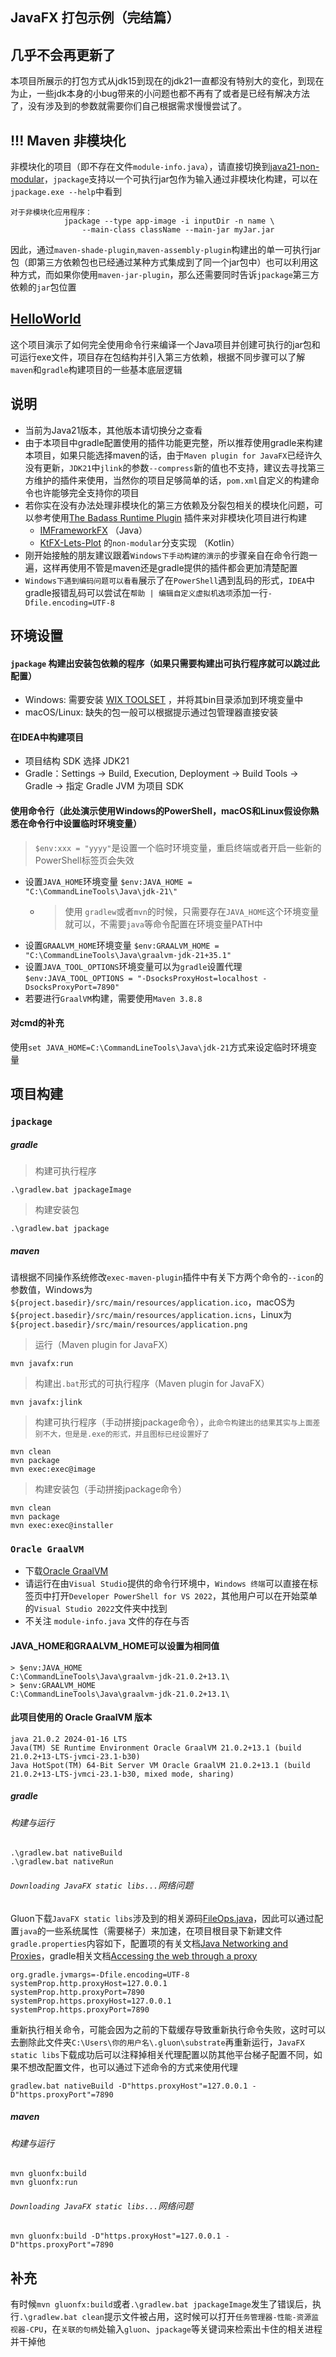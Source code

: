 JavaFX 打包示例（完结篇）
------------------------------------------------------------

## 几乎不会再更新了
本项目所展示的打包方式从jdk15到现在的jdk21一直都没有特别大的变化，到现在为止，一些jdk本身的小bug带来的小问题也都不再有了或者是已经有解决方法了，没有涉及到的参数就需要你们自己根据需求慢慢尝试了。

## !!! Maven 非模块化
非模块化的项目（即不存在文件`module-info.java`），请直接切换到[java21-non-modular](https://github.com/JavaFX-Starter/JavaFX-Package-Sample/tree/java21-non-modular)，`jpackage`支持以一个可执行jar包作为输入通过非模块化构建，可以在`jpackage.exe --help`中看到
```shell
对于非模块化应用程序：
            jpackage --type app-image -i inputDir -n name \
                --main-class className --main-jar myJar.jar
```
因此，通过`maven-shade-plugin`,`maven-assembly-plugin`构建出的单一可执行jar包（即第三方依赖包也已经通过某种方式集成到了同一个jar包中）也可以利用这种方式，而如果你使用`maven-jar-plugin`，那么还需要同时告诉`jpackage`第三方依赖的`jar`包位置

## [HelloWorld](https://github.com/icuxika/HelloWorld)
这个项目演示了如何完全使用命令行来编译一个Java项目并创建可执行的jar包和可运行exe文件，项目存在包结构并引入第三方依赖，根据不同步骤可以了解`maven`和`gradle`构建项目的一些基本底层逻辑

## 说明
- 当前为Java21版本，其他版本请切换分之查看
- 由于本项目中gradle配置使用的插件功能更完整，所以推荐使用gradle来构建本项目，如果只能选择maven的话，由于`Maven plugin for JavaFX`已经许久没有更新，`JDK21`中`jlink`的参数`--compress`新的值也不支持，建议去寻找第三方维护的插件来使用，当然你的项目足够简单的话，`pom.xml`自定义的构建命令也许能够完全支持你的项目
- 若你实在没有办法处理非模块化的第三方依赖及分裂包相关的模块化问题，可以参考使用[The Badass Runtime Plugin](https://badass-runtime-plugin.beryx.org/releases/latest/) 插件来对非模块化项目进行构建
  - [IMFrameworkFX](https://github.com/icuxika/IMFrameworkFX) （Java）
  - [KtFX-Lets-Plot](https://github.com/icuxika/KtFX-Lets-Plot/tree/non-modular) 的`non-modular`分支实现 （Kotlin）
- 刚开始接触的朋友建议跟着`Windows下手动构建的演示`的步骤亲自在命令行跑一遍，这样再使用不管是maven还是gradle提供的插件都会更加清楚配置
- `Windows下遇到编码问题可以看看`展示了在`PowerShell`遇到乱码的形式，`IDEA`中gradle报错乱码可以尝试在`帮助 | 编辑自定义虚拟机选项`添加一行`-Dfile.encoding=UTF-8`

## 环境设置
#### `jpackage` 构建出安装包依赖的程序（如果只需要构建出可执行程序就可以跳过此配置）
- Windows: 需要安装 [WIX TOOLSET](https://wixtoolset.org/) ，并将其bin目录添加到环境变量中
- macOS/Linux: 缺失的包一般可以根据提示通过包管理器直接安装
#### 在IDEA中构建项目
- 项目结构 SDK 选择 JDK21
- Gradle：Settings -> Build, Execution, Deployment -> Build Tools -> Gradle -> 指定 Gradle JVM 为项目 SDK
#### 使用命令行（此处演示使用Windows的PowerShell，macOS和Linux假设你熟悉在命令行中设置临时环境变量）
> `$env:xxx = "yyyy"`是设置一个临时环境变量，重启终端或者开启一些新的PowerShell标签页会失效
- 设置`JAVA_HOME`环境变量 `$env:JAVA_HOME = "C:\CommandLineTools\Java\jdk-21\"`
  - > 使用 `gradlew`或者`mvn`的时候，只需要存在`JAVA_HOME`这个环境变量就可以，不需要`java`等命令配置在环境变量PATH中
- 设置`GRAALVM_HOME`环境变量 `$env:GRAALVM_HOME = "C:\CommandLineTools\Java\graalvm-jdk-21+35.1"`
- 设置`JAVA_TOOL_OPTIONS`环境变量可以为`gradle`设置代理`$env:JAVA_TOOL_OPTIONS = "-DsocksProxyHost=localhost -DsocksProxyPort=7890"`
- 若要进行`GraalVM`构建，需要使用`Maven 3.8.8`
#### 对cmd的补充
使用`set JAVA_HOME=C:\CommandLineTools\Java\jdk-21`方式来设定临时环境变量

## 项目构建
### `jpackage`
##### gradle
> 构建可执行程序
```shell
.\gradlew.bat jpackageImage
```
> 构建安装包
```shell
.\gradlew.bat jpackage
```
##### maven
请根据不同操作系统修改`exec-maven-plugin`插件中有关下方两个命令的`--icon`的参数值，Windows为`${project.basedir}/src/main/resources/application.ico`，macOS为`${project.basedir}/src/main/resources/application.icns`，Linux为`${project.basedir}/src/main/resources/application.png`
> 运行（Maven plugin for JavaFX）
```shell
mvn javafx:run
```
> 构建出`.bat`形式的可执行程序（Maven plugin for JavaFX）
```shell
mvn javafx:jlink
```
> 构建可执行程序（手动拼接jpackage命令），`此命令构建出的结果其实与上面差别不大，但是是.exe的形式，并且图标已经设置好了`
```shell
mvn clean
mvn package
mvn exec:exec@image
```
> 构建安装包（手动拼接jpackage命令）
```shell
mvn clean
mvn package
mvn exec:exec@installer
```

### `Oracle GraalVM`
- 下载[Oracle GraalVM](https://www.graalvm.org/downloads/)
- 请运行在由`Visual Studio`提供的命令行环境中，`Windows 终端`可以直接在标签页中打开`Developer PowerShell for VS 2022`，其他用户可以在开始菜单的`Visual Studio 2022`文件夹中找到
- 不关注 `module-info.java` 文件的存在与否

#### JAVA_HOME和GRAALVM_HOME可以设置为相同值
```shell
> $env:JAVA_HOME
C:\CommandLineTools\Java\graalvm-jdk-21.0.2+13.1\
> $env:GRAALVM_HOME
C:\CommandLineTools\Java\graalvm-jdk-21.0.2+13.1\
```
#### 此项目使用的 Oracle GraalVM 版本
```shell
java 21.0.2 2024-01-16 LTS
Java(TM) SE Runtime Environment Oracle GraalVM 21.0.2+13.1 (build 21.0.2+13-LTS-jvmci-23.1-b30)
Java HotSpot(TM) 64-Bit Server VM Oracle GraalVM 21.0.2+13.1 (build 21.0.2+13-LTS-jvmci-23.1-b30, mixed mode, sharing)
```
##### gradle
###### 构建与运行
```shell
.\gradlew.bat nativeBuild
.\gradlew.bat nativeRun
```
###### `Downloading JavaFX static libs...`网络问题
Gluon下载`JavaFX static libs`涉及到的相关源码[FileOps.java](https://github.com/gluonhq/substrate/blob/master/src/main/java/com/gluonhq/substrate/util/FileOps.java)，因此可以通过配置`java`的一些系统属性（需要梯子）来加速，在项目根目录下新建文件`gradle.properties`内容如下，配置项的有关文档[Java Networking and Proxies](https://docs.oracle.com/javase/8/docs/technotes/guides/net/proxies.html)，gradle相关文档[Accessing the web through a proxy](https://docs.gradle.org/current/userguide/build_environment.html#ex-configuring-an-http-proxy-using-gradle-properties)
```properties
org.gradle.jvmargs=-Dfile.encoding=UTF-8
systemProp.http.proxyHost=127.0.0.1
systemProp.http.proxyPort=7890
systemProp.https.proxyHost=127.0.0.1
systemProp.https.proxyPort=7890
```
重新执行相关命令，可能会因为之前的下载缓存导致重新执行命令失败，这时可以去删除此文件夹`C:\Users\你的用户名\.gluon\substrate`再重新运行，`JavaFX static libs`下载成功后可以注释掉相关代理配置以防其他平台梯子配置不同，如果不想改配置文件，也可以通过下述命令的方式来使用代理
```
gradlew.bat nativeBuild -D"https.proxyHost"=127.0.0.1 -D"https.proxyPort"=7890
```
##### maven
###### 构建与运行
```shell
mvn gluonfx:build
mvn gluonfx:run
```

###### `Downloading JavaFX static libs...`网络问题
```shell
mvn gluonfx:build -D"https.proxyHost"=127.0.0.1 -D"https.proxyPort"=7890
```

## 补充
有时候`mvn gluonfx:build`或者`.\gradlew.bat jpackageImage`发生了错误后，执行`.\gradlew.bat clean`提示文件被占用，这时候可以打开`任务管理器-性能-资源监视器-CPU`，在`关联的句柄`处输入`gluon`、`jpackage`等关键词来检索出卡住的相关进程并干掉他
